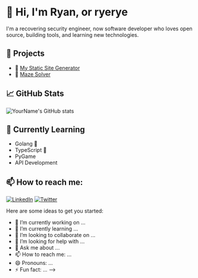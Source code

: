 # 👋 Hi, I'm Ryan, or ryerye

I'm a recovering security engineer, now software developer who loves open source, building tools, and learning new technologies.

## 🔭 Projects
- 🚀 [My Static Site Generator](https://github.com/yourusername/static-site-generator)
- 🧩 [Maze Solver](https://github.com/yourusername/maze-solver)

## 📈 GitHub Stats
![YourName's GitHub stats](https://github-readme-stats.vercel.app/api?username=yourusername&show_icons=true&theme=radical)

## 🌱 Currently Learning
- Golang 🐹
- TypeScript 🔷
- PyGame
- API Development

## 📫 How to reach me:
[![LinkedIn](https://img.shields.io/badge/-LinkedIn-blue?style=flat&logo=linkedin)](https://www.linkedin.com/in/yourprofile)
[![Twitter](https://img.shields.io/badge/-Twitter-blue?style=flat&logo=twitter)](https://twitter.com/yourhandle)

Here are some ideas to get you started:

- 🔭 I’m currently working on ...
- 🌱 I’m currently learning ...
- 👯 I’m looking to collaborate on ...
- 🤔 I’m looking for help with ...
- 💬 Ask me about ...
- 📫 How to reach me: ...
- 😄 Pronouns: ...
- ⚡ Fun fact: ...
-->
